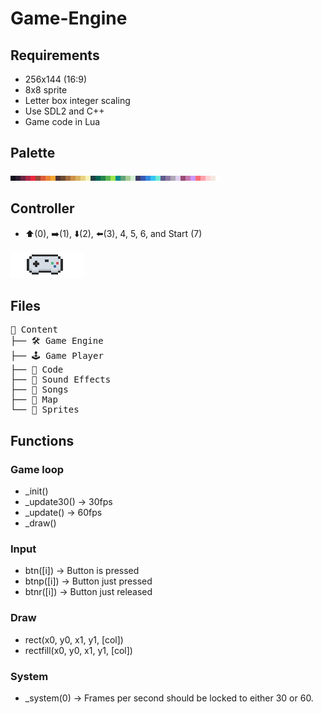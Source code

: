 # Game-Engine

## Requirements 

- 256x144 (16:9)
- 8x8 sprite
- Letter box integer scaling
- Use SDL2 and C++
- Game code in Lua

## Palette

![palette](imgs/lospec500-8x.png)

## Controller

- ⬆️(0), ➡️(1), ⬇️(2), ⬅️(3), 4, 5, 6, and Start (7)

![controller](imgs/controller.png)

## Files

<pre>
📁 Content
├── 🛠️ Game Engine
├── 🕹️ Game Player
├── 📄 Code 
├── 📄 Sound Effects
├── 📄 Songs
├── 📄 Map
└── 📄 Sprites
</pre>

## Functions

### Game loop

- _init()
- _update30()   -> 30fps
- _update()     -> 60fps
- _draw()

### Input

- btn([i])    -> Button is pressed
- btnp([i])   -> Button just pressed
- btnr([i])   -> Button just released

### Draw

- rect(x0, y0, x1, y1, [col])
- rectfill(x0, y0, x1, y1, [col])

### System

- _system(0) -> Frames per second should be locked to either 30 or 60.